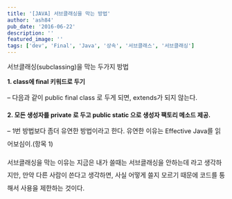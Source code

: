 ```yaml
---
title: '[JAVA] 서브클래싱을 막는 방법'
author: 'ash84'
pub_date: '2016-06-22'
description: ''
featured_image: ''
tags: ['dev', 'Final', 'Java', '상속', '서브클래스', '서브클래싱']
---
```



<span style="font-size: 11pt;">서브클래싱(subclassing)을 막는 두가지 방법</span>

**1. class에 final 키워드로 두기**

<span style="font-size: 11pt; line-height: 2;">– 다음과 같이 public final class 로 두게 되면, extends가 되지 않는다. </span>

<script src="https://gist.github.com/4265837.js"></script>

**2. 모든 생성자를 private 로 두고 public static 으로 생성자 팩토리 메소드 제공.**

<span style="font-size: 11pt; line-height: 2;">– 1번 방법보다 좀더 유연한 방법이라고 한다. 유연한 이유는 Effective Java를 읽어보심이.(항목 1)</span>

<script src="https://gist.github.com/4265899.js"></script>

<span style="font-size: 11pt; line-height: 2;">서브클래싱을 막는 이유는 지금은 내가 쓸때는 서브클래싱을 안하는데 라고 생각하지만, 만약 다른 사람이 쓴다고 생각하면, 사실 어떻게 쓸지 모르기 때문에 코드를 통해서 사용을 제한하는 것이다. </span>



